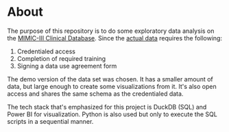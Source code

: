 # About

The purpose of this repository is to do some exploratory data analysis on the [MIMIC-III Clinical Database](https://physionet.org/content/mimiciii-demo/1.4/). Since the [actual data](https://physionet.org/content/mimiciii/1.4/) requires the following:

1. Credentialed access 
2. Completion of required training 
3. Signing a data use agreement form

The demo version of the data set was chosen. It has a smaller amount of data, but large enough to create some visualizations from it. It's also open access and shares the same schema as the credentialed data.

The tech stack that's emphasized for this project is DuckDB (SQL) and Power BI for visualization. Python is also used but only to execute the SQL scripts in a sequential manner.